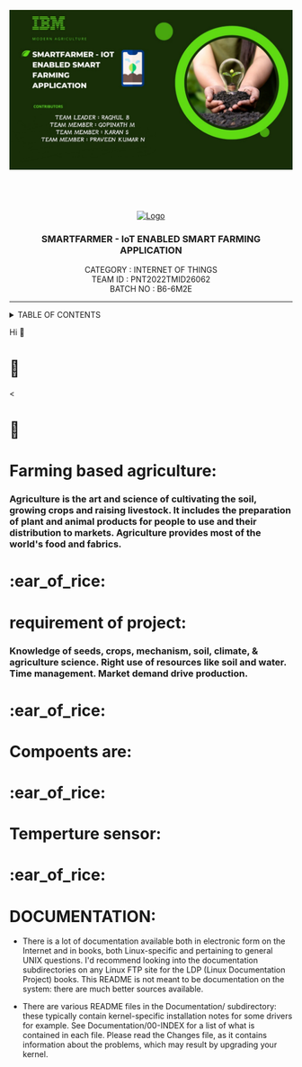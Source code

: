 
![SmartFarmer](https://raw.githubusercontent.com/IBM-EPBL/IBM-Project-3822-1658647256/main/PROJECT/SmartFarmer.png)
<br>
<div align="center">
<h1 align="fill" >
</h1>

  
<br /> 
  
  
<!-- PROJECT LOGO -->
  <p align="center">
  <a href="https://github.com/IBM-EPBL/IBM-Project-28819-1660117082">
    <img src="https://github.com/IBM-EPBL/IBM-Project-28819-1660117082/blob/main/Images%20%26%20Others/farmer.png" alt="Logo" width="150" height="150">
  </a>
<h3 align="center" size=50px>SMARTFARMER - IoT ENABLED SMART FARMING APPLICATION</h3>
  
  
  <p align="center">
    CATEGORY   : INTERNET OF THINGS <br />
    TEAM ID    : PNT2022TMID26062 <br />
    BATCH NO   : B6-6M2E <br />  
  </p>
</p>
  
  
<hr>
</div>
<!-- TABLE OF CONTENTS -->
<details>
  <summary>TABLE OF CONTENTS</summary>
  <ol>
    <li>
      <a href="#-project-description">PROJECT DESCRIPTION</a>
    </li>
    <li>
      <a href="#-software-required">SOFTWARE REQUIRED</a>
    </li>
    <li><a href="#-skills-required">SKILLS REQUIRED</a></li>
    <li><a href="#-TEAM-MEMBERS">TEAM MEMBERS</a></li>
    <li><a href="#-ASSIGNMENT-FINISHED">ASSIGNMENT FINISHED</a></li>
     <ul>
        <li><a href="#-LINKS">LINKS</a></li>
        </ul>
    <li><a href="#-PROJECT-DESIGN-&-PLANNING">PROJECT DESIGN & PLANNING</a></li>
     <ul>
        <li><a href="#-IDEATION-PHASE">IDEATION PHASE</a></li>
           <ul>
             <li><a href="https://github.com/IBM-EPBL/IBM-Project-28819-1660117082/tree/main/Project%20Design%20%26%20Planning/Ideation%20Phase/Literature%20Survey">LITERATURE SURVEY</a></li>
              <li><a href="https://github.com/IBM-EPBL/IBM-Project-28819-1660117082/tree/main/Project%20Design%20%26%20Planning/Ideation%20Phase/Problem%20Statement">PROBLEM STATEMENT</a></li>
              <li><a href="https://github.com/IBM-EPBL/IBM-Project-28819-1660117082/tree/main/Project%20Design%20%26%20Planning/Ideation%20Phase/Empathy%20Map">EMPATHY MAP</a></li>
              <li><a href="https://github.com/IBM-EPBL/IBM-Project-28819-1660117082/blob/main/Project%20Design%20%26%20Planning/Ideation%20Phase/Brainstorming">BRAINSTORM</a></li>
          </ul>
        <li><a href="#-DESIGN-PHASE-PHASE">DESIGN PHASE</a></li>
        <ul>
        <li><a href="#-DESIGN-PHASE-01">DESIGN PHASE 01</a></li>
           <ul>
        <li><a href="https://github.com/IBM-EPBL/IBM-Project-28819-1660117082/tree/main/Project%20Design%20%26%20Planning/Project%20Design%20Phase%20I/Solution%20Architecture">SOLUTION ARCHITECTURE</a></li>
        </ul>
             <ul>
        <li><a href="https://github.com/IBM-EPBL/IBM-Project-28819-1660117082/tree/main/Project%20Design%20%26%20Planning/Project%20Design%20Phase%20I/Problem%20Solution%20Fit">PROBLEM SOLUTION FIT</a></li>
        </ul>
             <ul>
        <li><a href="https://github.com/IBM-EPBL/IBM-Project-28819-1660117082/tree/main/Project%20Design%20%26%20Planning/Project%20Design%20Phase%20I/Proposed%20Solution">PROPOSED SOLUTION</a></li>
        </ul>
        <li><a href="#-DESIGN-PHASE-02">DESIGN PHASE 02</a></li>
           <ul>
        <li><a href="https://github.com/IBM-EPBL/IBM-Project-28819-1660117082/tree/main/Project%20Design%20%26%20Planning/Project%20Design%20Phase%20II/Customer%20Journey%20Map">CUSTOMER JOURNEY MAP</a></li>
        </ul>
             <ul>
        <li><a href="https://github.com/IBM-EPBL/IBM-Project-28819-1660117082/tree/main/Project%20Design%20%26%20Planning/Project%20Design%20Phase%20II/Data%20Flow%20Diagram%20%26%20User%20Stories">DATA FLOW DIAGRAM & USER STORIES</a></li>
        </ul>
             <ul>
        <li><a href="https://github.com/IBM-EPBL/IBM-Project-28819-1660117082/tree/main/Project%20Design%20%26%20Planning/Project%20Design%20Phase%20II/Solution%20Requirements">SOLUTION REQUIREMENTS</a></li>
        </ul>
        <ul>
        <li><a href="https://github.com/IBM-EPBL/IBM-Project-28819-1660117082/tree/main/Project%20Design%20%26%20Planning/Project%20Design%20Phase%20II/Technology%20Stack">TECHNOLOGY STACK</a></li>
        </ul>
         </ul>
        </u1>
        <li><a href="#-IDEATION-PHASE">PROJECT PLANNING</a></li>
           <ul>
             <li><a href="https://github.com/IBM-EPBL/IBM-Project-28819-1660117082/tree/main/Project%20Design%20%26%20Planning/Project%20Planning/Milestone%20%26%20Activity%20Plan">MILESTONE & ACTIVITY LIST</a></li>
              <li><a href="https://github.com/IBM-EPBL/IBM-Project-28819-1660117082/tree/main/Project%20Design%20%26%20Planning/Project%20Planning/Sprint%20Delivery%20Plan">SPRINT DELIVERY PLAN</a></li>
          </ul>
          </ul>
   <li>
            <a href="#-project-description">PROJECT DEVELOPMENT PHASE</a>
        </li>
        <ul>
        <li><a
                    href="https://github.com/IBM-EPBL/IBM-Project-28819-1660117082/tree/main/Project%20Design%20%26%20Planning/Project%20Planning/Milestone%20%26%20Activity%20Plan">SPRINT 1</a></li>
            <li><a
                    href="https://github.com/IBM-EPBL/IBM-Project-28819-1660117082/tree/main/Project%20Design%20%26%20Planning/Project%20Planning/Sprint%20Delivery%20Plan">SPRINT 2</a></li>
                    <li><a
                    href="https://github.com/IBM-EPBL/IBM-Project-28819-1660117082/tree/main/Project%20Design%20%26%20Planning/Project%20Planning/Milestone%20%26%20Activity%20Plan">SPRINT 3</a></li>
            <li><a
                    href="https://github.com/IBM-EPBL/IBM-Project-28819-1660117082/tree/main/Project%20Design%20%26%20Planning/Project%20Planning/Sprint%20Delivery%20Plan">SPRINT 4</a></li>
        </ul>
        <li><a href="#-project-description">FINAL DELIVERABLES</a></li>
  </ol>
  
</details>
  





























































































































Hi
:evergreen_tree:
    <h1>:ear_of_rice:</h1>
    

<<h1>:ear_of_rice:</h1>
    <h1>Farming based agriculture:</h1>
   <h3> Agriculture is the art and science of cultivating the soil, growing crops and raising livestock. It includes the preparation of plant and animal products for people to use and their distribution to markets. Agriculture provides most of the world's food and fabrics.</h3>
 <h1>:ear_of_rice:</h1>
    <h1>requirement of project:</h1>
    <h3>Knowledge of seeds, crops, mechanism, soil, climate, & agriculture science. Right use of resources like soil and water. Time management. Market demand drive production.</h3>
  <h1>:ear_of_rice:</h1>
    <h1>Compoents are:</h1>
  <h1>:ear_of_rice:</h1>
    <h1>Temperture sensor:</h1>
 
 <h1>:ear_of_rice:</h1>
   
   <h1>DOCUMENTATION:</h1>                                                                                                  
  

 - There is a lot of documentation available both in electronic form on
   the Internet and in books, both Linux-specific and pertaining to
   general UNIX questions.  I'd recommend looking into the documentation
   subdirectories on any Linux FTP site for the LDP (Linux Documentation
   Project) books.  This README is not meant to be documentation on the
   system: there are much better sources available.

 - There are various README files in the Documentation/ subdirectory:
   these typically contain kernel-specific installation notes for some 
   drivers for example. See Documentation/00-INDEX for a list of what
   is contained in each file.  Please read the Changes file, as it
   contains information about the problems, which may result by upgrading
   your kernel.
